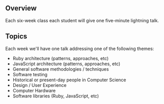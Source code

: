 ## Overview

Each six-week class each student will give one five-minute lightning talk.

## Topics

Each week we'll have one talk addressing one of the following themes:

* Ruby architecture (patterns, approaches, etc)
* JavaScript architecture (patterns, approaches, etc)
* General software methodologies / techniques
* Software testing
* Historical or present-day people in Computer Science
* Design / User Experience
* Computer Hardware
* Software libraries (Ruby, JavaScript, etc)

